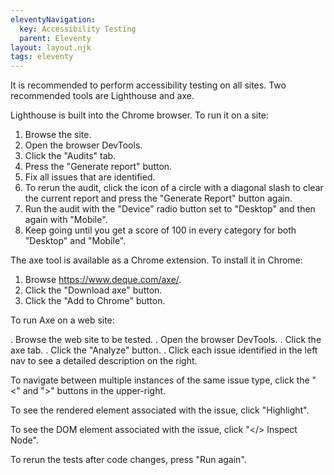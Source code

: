 ```yaml
---
eleventyNavigation:
  key: Accessibility Testing
  parent: Eleventy
layout: layout.njk
tags: eleventy
---
```


It is recommended to perform accessibility testing on all sites.
Two recommended tools are Lighthouse and axe.

Lighthouse is built into the Chrome browser.
To run it on a site:

1. Browse the site.
1. Open the browser DevTools.
1. Click the "Audits" tab.
1. Press the "Generate report" button.
1. Fix all issues that are identified.
1. To rerun the audit, click the icon of a circle with a diagonal slash
   to clear the current report and press the "Generate Report" button again.
1. Run the audit with the "Device" radio button set to "Desktop"
   and then again with "Mobile".
1. Keep going until you get a score of 100 in every category
   for both "Desktop" and "Mobile".

The axe tool is available as a Chrome extension.
To install it in Chrome:

1. Browse <https://www.deque.com/axe/>.
1. Click the "Download axe" button.
1. Click the "Add to Chrome" button.

To run Axe on a web site:

. Browse the web site to be tested.
. Open the browser DevTools.
. Click the axe tab.
. Click the "Analyze" button.
. Click each issue identified in the left nav
to see a detailed description on the right.

To navigate between multiple instances of the same issue type,
click the "<" and ">" buttons in the upper-right.

To see the rendered element associated with the issue,
click "Highlight".

To see the DOM element associated with the issue,
click "</> Inspect Node".

To rerun the tests after code changes,
press "Run again".
